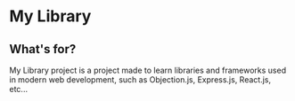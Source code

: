 # My Library

## What's for?
My Library project is a project made to learn libraries and frameworks used in modern web development, such as Objection.js, Express.js, React.js, etc...
